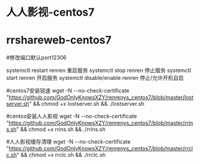 # 人人影视-centos7
# rrshareweb-centos7

#修改端口默认port12306

systemctl restart renren  重启服务 
systemctl stop renren     停止服务 
systemctl start renren    开启服务 
systemctl disable/enable renren 停止/允许开机自启

#centos7安装锐速
wget -N --no-check-certificate "https://github.com/GodOnlyKnowsXZY/renrenys_centos7/blob/master/lostserver.sh" && chmod +x lostserver.sh && ./lostserver.sh

#centos安装人人影视
wget -N --no-check-certificate "https://github.com/GodOnlyKnowsXZY/renrenys_centos7/blob/master/rrins.sh" && chmod +x rrins.sh && ./rrins.sh

#人人影视缓存清理
wget -N --no-check-certificate "https://github.com/GodOnlyKnowsXZY/renrenys_centos7/blob/master/rrclc.sh" && chmod +x rrclc.sh && ./rrclc.sh
